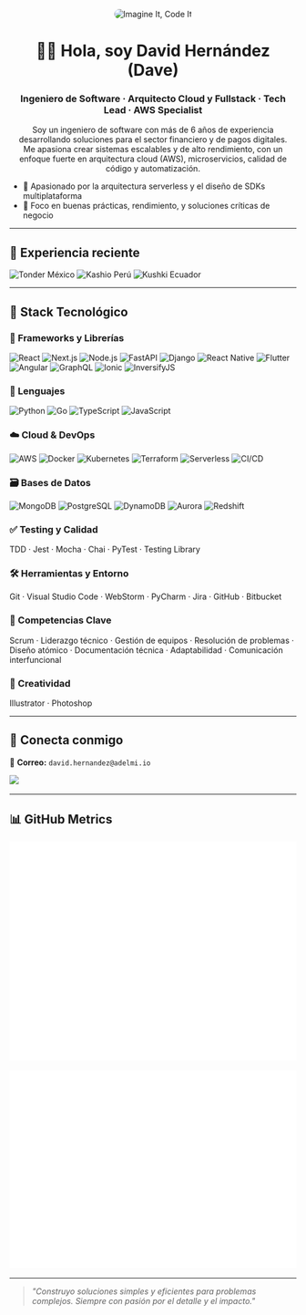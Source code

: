 <p align="center">
  <img src="https://yt3.googleusercontent.com/m3_3IbWGKu80R_uMPPSK2PCNRqwGAm5w2KED0fPESPeHniLvwjRRln23juYLl8lVGn7tYgXPug=w1707-fcrop64=1,00005a57ffffa5a8-k-c0xffffffff-no-nd-rj" alt="Imagine It, Code It" style="max-width: 100%; border-radius: 12px;">
</p>

<h1 align="center">👨‍💻 Hola, soy David Hernández (Dave)</h1>
<h3 align="center">Ingeniero de Software · Arquitecto Cloud y Fullstack · Tech Lead · AWS Specialist</h3>

<p align="center">
  Soy un ingeniero de software con más de 6 años de experiencia desarrollando soluciones para el sector financiero y de pagos digitales. <br/>
  Me apasiona crear sistemas escalables y de alto rendimiento, con un enfoque fuerte en arquitectura cloud (AWS), microservicios, calidad de código y automatización.
</p>

<ul>
  <li>🧠 Apasionado por la arquitectura serverless y el diseño de SDKs multiplataforma</li>
  <li>🚀 Foco en buenas prácticas, rendimiento, y soluciones críticas de negocio</li>
</ul>

---

## 🧳 Experiencia reciente

<p align="left">
  <img src="https://img.shields.io/badge/Tonder 🇲🇽-3B82F6?style=flat-square&logo=none&logoColor=white" alt="Tonder México" />
  <img src="https://img.shields.io/badge/Kashio 🇵🇪-1E3A8A?style=flat-square&logo=none&logoColor=white" alt="Kashio Perú" />
  <img src="https://img.shields.io/badge/Kushki 🇪🇨-00C389?style=flat-square&logo=none&logoColor=white" alt="Kushki Ecuador" />
</p>

---

## 🧠 Stack Tecnológico

### 🧱 Frameworks y Librerías

![React](https://img.shields.io/badge/React-20232A?style=flat-square\&logo=react\&logoColor=61DAFB)
![Next.js](https://img.shields.io/badge/Next.js-000000?style=flat-square\&logo=nextdotjs\&logoColor=white)
![Node.js](https://img.shields.io/badge/Node.js-339933?style=flat-square\&logo=nodedotjs\&logoColor=white)
![FastAPI](https://img.shields.io/badge/FastAPI-009688?style=flat-square\&logo=fastapi\&logoColor=white)
![Django](https://img.shields.io/badge/Django-092E20?style=flat-square\&logo=django\&logoColor=white)
![React Native](https://img.shields.io/badge/React_Native-20232A?style=flat-square\&logo=react\&logoColor=61DAFB)
![Flutter](https://img.shields.io/badge/Flutter-02569B?style=flat-square\&logo=flutter\&logoColor=white)
![Angular](https://img.shields.io/badge/Angular-DD0031?style=flat-square\&logo=angular\&logoColor=white)
![GraphQL](https://img.shields.io/badge/GraphQL-E10098?style=flat-square\&logo=graphql\&logoColor=white)
![Ionic](https://img.shields.io/badge/Ionic-3880FF?style=flat-square\&logo=ionic\&logoColor=white)
![InversifyJS](https://img.shields.io/badge/InversifyJS-800080?style=flat-square\&logo=typescript\&logoColor=white)

### 🧰 Lenguajes

![Python](https://img.shields.io/badge/Python-3776AB?style=flat-square\&logo=python\&logoColor=white)
![Go](https://img.shields.io/badge/Go-00ADD8?style=flat-square\&logo=go\&logoColor=white)
![TypeScript](https://img.shields.io/badge/TypeScript-3178C6?style=flat-square\&logo=typescript\&logoColor=white)
![JavaScript](https://img.shields.io/badge/JavaScript-F7DF1E?style=flat-square\&logo=javascript\&logoColor=black)

### ☁️ Cloud & DevOps

![AWS](https://img.shields.io/badge/AWS-FF9900?style=flat-square\&logo=amazonaws\&logoColor=white)
![Docker](https://img.shields.io/badge/Docker-2496ED?style=flat-square\&logo=docker\&logoColor=white)
![Kubernetes](https://img.shields.io/badge/Kubernetes-326CE5?style=flat-square\&logo=kubernetes\&logoColor=white)
![Terraform](https://img.shields.io/badge/Terraform-623CE4?style=flat-square\&logo=terraform\&logoColor=white)
![Serverless](https://img.shields.io/badge/Serverless-FD5750?style=flat-square\&logo=serverless\&logoColor=white)
![CI/CD](https://img.shields.io/badge/GitHub_Actions-2088FF?style=flat-square\&logo=github-actions\&logoColor=white)

### 🗃️ Bases de Datos

![MongoDB](https://img.shields.io/badge/MongoDB-47A248?style=flat-square\&logo=mongodb\&logoColor=white)
![PostgreSQL](https://img.shields.io/badge/PostgreSQL-336791?style=flat-square\&logo=postgresql\&logoColor=white)
![DynamoDB](https://img.shields.io/badge/DynamoDB-4053D6?style=flat-square\&logo=amazondynamodb\&logoColor=white)
![Aurora](https://img.shields.io/badge/Aurora-47A248?style=flat-square\&logo=amazonaws\&logoColor=white)
![Redshift](https://img.shields.io/badge/Redshift-8C4FFF?style=flat-square\&logo=amazon-redshift\&logoColor=white)

### ✅ Testing y Calidad

TDD · Jest · Mocha · Chai · PyTest · Testing Library

### 🛠️ Herramientas y Entorno

Git · Visual Studio Code · WebStorm · PyCharm · Jira · GitHub · Bitbucket

### 💼 Competencias Clave

Scrum · Liderazgo técnico · Gestión de equipos · Resolución de problemas · Diseño atómico · Documentación técnica · Adaptabilidad · Comunicación interfuncional

### 🎨 Creatividad

Illustrator · Photoshop

---

## 📢 Conecta conmigo

📩 **Correo:** `david.hernandez@adelmi.io`

<p align="left">
  <a href="https://www.linkedin.com/in/davex-hernandez/" target="_blank">
    <img src="https://img.shields.io/badge/LinkedIn-0A66C2?style=for-the-badge&logo=linkedin&logoColor=white" />
  </a>
</p>

---

## 📊 GitHub Metrics

<p align="center">
  <img src="./metrics.svg" alt="GitHub Metrics" />
</p>
<p align="center">
  <img src="./metrics.isocalendar.svg" alt="Isometric commit calendar" />
</p>

---

> *"Construyo soluciones simples y eficientes para problemas complejos. Siempre con pasión por el detalle y el impacto."*
